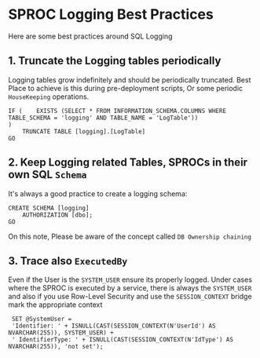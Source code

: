 # SPROC Logging Best Practices

Here are some best practices around SQL Logging

## 1. Truncate the Logging tables periodically 

Logging tables grow indefinitely and should be periodically truncated. Best Place to achieve is this during pre-deployment scripts, Or some periodic `HouseKeeping` operations.

```
IF (	EXISTS (SELECT * FROM INFORMATION_SCHEMA.COLUMNS WHERE TABLE_SCHEMA = 'logging' AND TABLE_NAME = 'LogTable'))
)
	TRUNCATE TABLE [logging].[LogTable]
GO
```

## 2. Keep Logging related Tables, SPROCs in their own SQL `Schema`

It's always a good practice to create a logging schema:

```
CREATE SCHEMA [logging]
    AUTHORIZATION [dbo];
GO
```
On this note, Please be aware of the concept called `DB Ownership chaining` 

## 3. Trace also `ExecutedBy`

Even if the User is the `SYSTEM_USER` ensure its properly logged. Under cases where the SPROC is executed by a service, there is always the `SYSTEM_USER` and also if you use Row-Level Security and use the `SESSION_CONTEXT` bridge mark the appropriate context

```
 SET @SystemUser = 
 'Identifier: ' + ISNULL(CAST(SESSION_CONTEXT(N'UserId') AS NVARCHAR(255)), SYSTEM_USER) + 
 ' IdentifierType: ' + ISNULL(CAST(SESSION_CONTEXT(N'IdType') AS NVARCHAR(255)), 'not set');  
 ```
